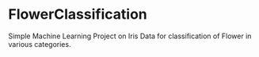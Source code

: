 # FlowerClassification
Simple Machine Learning Project on Iris Data for classification of Flower in various categories.
